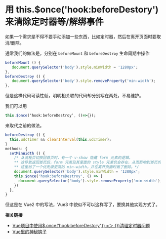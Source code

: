 # 用 this.$once('hook:beforeDestory') 来清除定时器等/解绑事件

如果一个需求是不得不要手动添加一些东西，比如定时器，然后在离开页面时要取消/删除。

通常我们的做法是，分别在 `beforeMount` 和 `beforeDestroy` 生命周期中操作

```javascript
beforeMount () {
   document.querySelector('body').style.minWidth = '1280px';
},
beforeDestroy () {
   document.querySelector('body').style.removeProperty('min-width');
},
```

但是这样代码可读性低，明明相关联的代码却分别写在两处，不易维护。

我们可以用 

```javascript
this.$once(‘hook:beforeDestroy’, ()=>{}); 
```

来取代之前的做法。

```javascript
beforeDestroy () {
  this.udcTimer && clearInterval(this.udcTimer);
}
methods: {
  setMinWidth () {
    /* 从流程页切换回首页时，有一个 v-show 隐藏 form 元素的逻辑，
    ** 这导致返回首页后，form 元素及其里面的 style 元素仍会存在，从而影响到首页的样式。
    ** 这里给了一个优先级更高的 min-width，并在离开页面时做了删除。*/
    document.querySelector('body').style.minWidth = '1280px';
    this.$once('hook:beforeDestroy', () => {
      document.querySelector('body').style.removeProperty('min-width');
    })
  },
}
```

但这是在 Vue2 中的写法，Vue3 中貌似不可以这样写了，要换其他实现方式了。


**相关链接**

- [Vue项目中使用$.once(‘hook:beforeDestory‘,() =＞ {})清理定时器问题](https://blog.csdn.net/qq_37600506/article/details/105208307)
- [Vue里的神秘钩子](https://juejin.cn/post/7006616545119961101)
